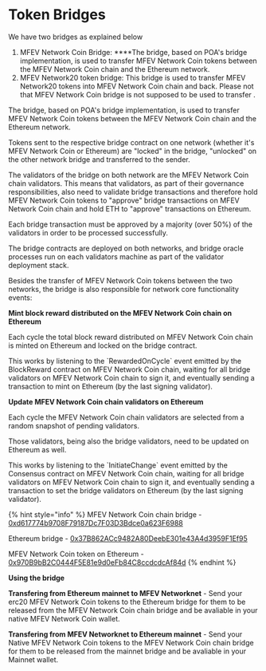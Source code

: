 # Token Bridges

We have two bridges as explained below

1. MFEV Network Coin Bridge: \*\*\*\*The bridge, based on POA's bridge implementation, is used to transfer MFEV Network Coin tokens between the MFEV Network Coin chain and the Ethereum network.
2. MFEV Network20 token bridge: This bridge is used to transfer MFEV Network20 tokens into MFEV Network Coin chain and back. Please not that MFEV Network Coin bridge is not supposed to be used to transfer .

The bridge, based on POA's bridge implementation, is used to transfer MFEV Network Coin tokens between the MFEV Network Coin chain and the Ethereum network.

Tokens sent to the respective bridge contract on one network \(whether it's MFEV Network Coin or Ethereum\) are "locked" in the bridge, "unlocked" on the other network bridge and transferred to the sender.

The validators of the bridge on both network are the MFEV Network Coin chain validators. This means that validators, as part of their governance responsibilities, also need to validate bridge transactions and therefore hold MFEV Network Coin tokens to "approve" bridge transactions on MFEV Network Coin chain and hold ETH to "approve" transactions on Ethereum.

Each bridge transaction must be approved by a majority \(over 50%\) of the validators in order to be processed successfully.

The bridge contracts are deployed on both networks, and bridge oracle processes run on each validators machine as part of the validator deployment stack.

Besides the transfer of MFEV Network Coin tokens between the two networks, the bridge is also responsible for network core functionality events:

**Mint block reward distributed on the MFEV Network Coin chain on Ethereum**

Each cycle the total block reward distributed on MFEV Network Coin chain is minted on Ethereum and locked on the bridge contract.

This works by listening to the \`RewardedOnCycle\` event emitted by the BlockReward contract on MFEV Network Coin chain, waiting for all bridge validators on MFEV Network Coin chain to sign it, and eventually sending a transaction to mint on Ethereum \(by the last signing validator\).

**Update MFEV Network Coin chain validators on Ethereum**

Each cycle the MFEV Network Coin chain validators are selected from a random snapshot of pending validators.

Those validators, being also the bridge validators, need to be updated on Ethereum as well.

This works by listening to the \`InitiateChange\` event emitted by the Consensus contract on MFEV Network Coin chain, waiting for all bridge validators on MFEV Network Coin chain to sign it, and eventually sending a transaction to set the bridge validators on Ethereum \(by the last signing validator\).

{% hint style="info" %}
MFEV Network Coin chain bridge - [0xd617774b9708F79187Dc7F03D3Bdce0a623F6988](https://mediablock.ai/address/0xd617774b9708f79187dc7f03d3bdce0a623f6988)

Ethereum bridge - [0x37B862ACc9482A80DeebE301e43A4d3959F1Ef95](https://etherscan.io/address/0x37B862ACc9482A80DeebE301e43A4d3959F1Ef95)

MFEV Network Coin token on Ethereum - [0x970B9bB2C0444F5E81e9d0eFb84C8ccdcdcAf84d](https://etherscan.io/token/0x970B9bB2C0444F5E81e9d0eFb84C8ccdcdcAf84d)
{% endhint %}

**Using the bridge**

**Transfering from Ethereum mainnet to MFEV Networknet** - Send your erc20 MFEV Network Coin tokens to the Ethereum bridge for them to be released from the MFEV Network Coin chain bridge and be avaliable in your native MFEV Network Coin wallet.

**Transfering from MFEV Networknet to Ethereum mainnet** - Send your Native MFEV Network Coin tokens to the MFEV Network Coin chain bridge for them to be released from the mainnet bridge and be avaliable in your Mainnet wallet.
